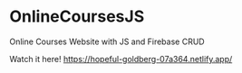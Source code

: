 # OnlineCoursesJS
Online Courses Website with JS and Firebase CRUD

Watch it here! 
https://hopeful-goldberg-07a364.netlify.app/
